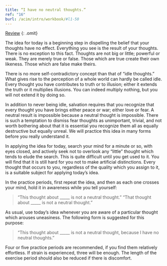 ```yaml
---
title: “I have no neutral thoughts.”
ref: "16"
burl: /acim/intro/workbook/#l1-50
---
```


<a class="hide-review" href="/workbook/l054/#l016">Review</a>
{: .omit}

The idea for today is a beginning step in dispelling the belief that
your thoughts have no effect. Everything you see is the result of your
thoughts. There is no exception to this fact. Thoughts are not big or
little; powerful or weak. They are merely true or false. Those which are
true create their own likeness. Those which are false make theirs.

There is no more self-contradictory concept than that of “idle
thoughts.” What gives rise to the perception of a whole world can hardly
be called idle. Every thought you have contributes to truth or to
illusion; either it extends the truth or it multiplies illusions. You
can indeed multiply nothing, but you will not extend it by doing so.

In addition to never being idle, salvation requires that you recognize
that every thought you have brings either peace or war; either love or
fear. A neutral result is impossible because a neutral thought is
impossible. There is such a temptation to dismiss fear thoughts as
unimportant, trivial, and not worth bothering about that it is essential
you recognize them all as equally destructive but equally unreal. We
will practice this idea in many forms before you really understand it.

In applying the idea for today, search your mind for a minute or so,
with eyes closed, and actively seek not to overlook any “little” thought
which tends to elude the search. This is quite difficult until you get
used to it. You will find that it is still hard for you not to make
artificial distinctions. Every thought that occurs to you, regardless of
the quality which you assign to it, is a suitable subject for applying
today’s idea.

In the practice periods, first repeat the idea, and then as each one
crosses your mind, hold it in awareness while you tell yourself:

> “This thought about \_\_\_\_\_ is not a neutral thought.”
> “That thought about \_\_\_\_\_ is not a neutral thought.”

As usual, use today’s idea whenever you are aware of a particular
thought which arouses uneasiness. The following form is suggested
for this purpose:

> “This thought about \_\_\_\_\_ is not a neutral thought, because I
> have no neutral thoughts.”

Four or five practice periods are recommended, if you find them
relatively effortless. If strain is experienced, three will be enough.
The length of the exercise period should also be reduced if there is
discomfort.

